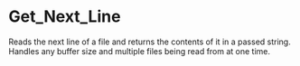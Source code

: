 # Get_Next_Line
Reads the next line of a file and returns the contents of it in a passed string. Handles any buffer size and multiple files being read from at one time.
